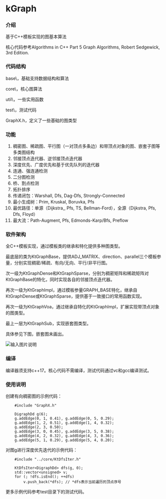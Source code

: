 # kGraph

### 介绍

基于C++模板实现的图基本算法

核心代码参考Algorithms in C++ Part 5 Graph Algorithms, Robert Sedgewick, 3rd Edition.


### 代码结构

base\，基础支持数据结构和算法

core\，核心图算法

util\，一些实用函数

test\，测试代码

GraphX.h，定义了一些基础的图类型


### 功能

1.  稠密图、稀疏图、平行图（一对顶点多条边）和带顶点对象的图、嵌套子图等多类图结构
2.  邻接顶点迭代器、逆邻接顶点迭代器
3.  深度优先、广度优先和基于优先队列的迭代器
4.  连通、强连通检测
5.  二分图检测
6.  桥、割点检测
7.  拓扑排序
8.  传递闭包：Warshall, Dfs, Dag-Dfs, Strongly-Connected
9.  最小生成树：Prim, Kruskal, Boruvka, Pfs
10. 最优路径：单源（Dijkstra,, Pfs, TS, Bellman-Ford），全源（Dijkstra, Pfs, Dfs, Floyd）
11. 最大流：Path-Augment, Pfs, Edmonds-Karp/Bfs, Preflow


### 软件架构

全C++模板实现，通过模板类的继承和特化提供多种图类型。

最底层的类为KtGraphBase，提供ADJ_MATRIX、direction、parallel三个模板参量，分别实现稠密/稀疏、有向/无向、平行/非平行图。

次一级为KtGraphDense和KtGraphSparse，分别为稠密矩阵和稀疏矩阵对KtGraphBase的特化，同时实现各自的邻接顶点迭代器。

再次一级为KtGraphImpl，通过模板参量GRAPH_BASE特化，继承自KtGraphDense或KtGraphSparse，提供基于一致接口的常用函数实现。

再次一级为KtGraphVoa，通过继承自特化的KtGraphImpl，扩展实现带顶点对象的图类型。

最上一层为KtGraphSub，实现嵌套图类型。

具体参见下图，嵌套图未画出。

![输入图片说明](https://images.gitee.com/uploads/images/2021/1102/100032_d62dde5c_8396825.jpeg "arch.jpg")


### 编译

编译器须支持c++17。核心代码不需编译，测试代码通过vc和gcc编译测试。


### 使用说明

创建有向稠密图的示例代码：

```
    #include "GraphX.h"

    DigraphDd g(6);
    g.addEdge(0, 1, 0.41), g.addEdge(0, 5, 0.29); 
    g.addEdge(1, 2, 0.51), g.addEdge(1, 4, 0.32); 
    g.addEdge(2, 3, 0.50);
    g.addEdge(3, 0, 0.45), g.addEdge(3, 5, 0.38);
    g.addEdge(4, 2, 0.32), g.addEdge(4, 3, 0.36);
    g.addEdge(5, 1, 0.29), g.addEdge(5, 4, 0.20);
```

对图g进行深度优先迭代的示例代码：

```
    #include "../core/KtDfsIter.h"

    KtDfsIter<DigraphDd> dfs(g, 0);
    std::vector<unsigned> v;
    for (; !dfs.isEnd(); ++dfs) 
        v.push_back(*dfs); // *dfs表示当前遍历的顶点序号
```


更多示例代码参考test目录下的测试代码。

